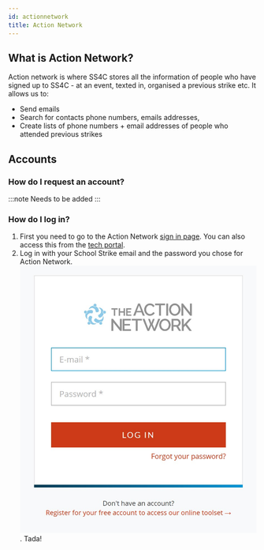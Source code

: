 ```yaml
---
id: actionnetwork
title: Action Network
---
```

## What is Action Network?
Action network is where SS4C stores all the information of people who have signed up to SS4C - at an event, texted in, organised  a previous strike etc.
It allows us to:
- Send emails
- Search for contacts phone numbers, emails addresses,
- Create lists of phone numbers + email addresses of people who attended previous strikes

## Accounts
### How do I request an account?
:::note
Needs to be added
:::

### How do I log in?
1. First you need to go to the Action Network [sign in page](https://actionnetwork.org/users/sign_in). You can also access this from the [tech portal](https://tech.ss4c.info/access).
1. Log in with your School Strike email and the password you chose for Action Network. ![img](../static/img/an_login.jpg). Tada!
